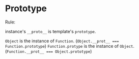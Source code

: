 # Prototype

Rule:

instance's `__proto__` is template's `prototype`.

`Object` is the instance of `Function`. (`Object.__prot__ === Function.prototype`)
`Function.protype` is the instance of `Object`. (`Function.__prot__ === Object.prototype`)